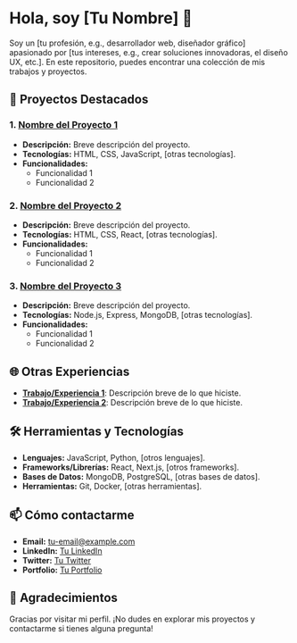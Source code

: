 # Hola, soy [Tu Nombre] 👋

Soy un [tu profesión, e.g., desarrollador web, diseñador gráfico] apasionado por [tus intereses, e.g., crear soluciones innovadoras, el diseño UX, etc.]. En este repositorio, puedes encontrar una colección de mis trabajos y proyectos.

## 🚀 Proyectos Destacados

### 1. [Nombre del Proyecto 1](enlace-al-proyecto)
- **Descripción:** Breve descripción del proyecto.
- **Tecnologías:** HTML, CSS, JavaScript, [otras tecnologías].
- **Funcionalidades:** 
  - Funcionalidad 1
  - Funcionalidad 2

### 2. [Nombre del Proyecto 2](enlace-al-proyecto)
- **Descripción:** Breve descripción del proyecto.
- **Tecnologías:** HTML, CSS, React, [otras tecnologías].
- **Funcionalidades:** 
  - Funcionalidad 1
  - Funcionalidad 2

### 3. [Nombre del Proyecto 3](enlace-al-proyecto)
- **Descripción:** Breve descripción del proyecto.
- **Tecnologías:** Node.js, Express, MongoDB, [otras tecnologías].
- **Funcionalidades:** 
  - Funcionalidad 1
  - Funcionalidad 2

## 🌐 Otras Experiencias

- **[Trabajo/Experiencia 1](enlace-a-tu-experiencia)**: Descripción breve de lo que hiciste.
- **[Trabajo/Experiencia 2](enlace-a-tu-experiencia)**: Descripción breve de lo que hiciste.

## 🛠️ Herramientas y Tecnologías

- **Lenguajes:** JavaScript, Python, [otros lenguajes].
- **Frameworks/Librerías:** React, Next.js, [otros frameworks].
- **Bases de Datos:** MongoDB, PostgreSQL, [otras bases de datos].
- **Herramientas:** Git, Docker, [otras herramientas].

## 📫 Cómo contactarme

- **Email:** [tu-email@example.com](mailto:tu-email@example.com)
- **LinkedIn:** [Tu LinkedIn](enlace-a-tu-perfil-linkedin)
- **Twitter:** [Tu Twitter](enlace-a-tu-twitter)
- **Portfolio:** [Tu Portfolio](enlace-a-tu-portfolio)

## 🌟 Agradecimientos

Gracias por visitar mi perfil. ¡No dudes en explorar mis proyectos y contactarme si tienes alguna pregunta!

